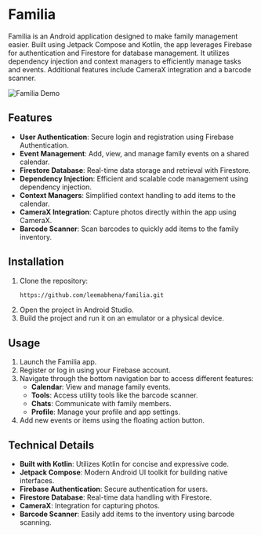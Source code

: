 # Familia

Familia is an Android application designed to make family management easier. Built using Jetpack Compose and Kotlin, the app leverages Firebase for authentication and Firestore for database management. It utilizes dependency injection and context managers to efficiently manage tasks and events. Additional features include CameraX integration and a barcode scanner.

![Familia Demo](./familia-demo.gif)

## Features

- **User Authentication**: Secure login and registration using Firebase Authentication.
- **Event Management**: Add, view, and manage family events on a shared calendar.
- **Firestore Database**: Real-time data storage and retrieval with Firestore.
- **Dependency Injection**: Efficient and scalable code management using dependency injection.
- **Context Managers**: Simplified context handling to add items to the calendar.
- **CameraX Integration**: Capture photos directly within the app using CameraX.
- **Barcode Scanner**: Scan barcodes to quickly add items to the family inventory.

## Installation

1. Clone the repository:
    ```sh
    https://github.com/leemabhena/familia.git
    ```
2. Open the project in Android Studio.
3. Build the project and run it on an emulator or a physical device.

## Usage

1. Launch the Familia app.
2. Register or log in using your Firebase account.
3. Navigate through the bottom navigation bar to access different features:
   - **Calendar**: View and manage family events.
   - **Tools**: Access utility tools like the barcode scanner.
   - **Chats**: Communicate with family members.
   - **Profile**: Manage your profile and app settings.
4. Add new events or items using the floating action button.

## Technical Details

- **Built with Kotlin**: Utilizes Kotlin for concise and expressive code.
- **Jetpack Compose**: Modern Android UI toolkit for building native interfaces.
- **Firebase Authentication**: Secure authentication for users.
- **Firestore Database**: Real-time data handling with Firestore.
- **CameraX**: Integration for capturing photos.
- **Barcode Scanner**: Easily add items to the inventory using barcode scanning.
